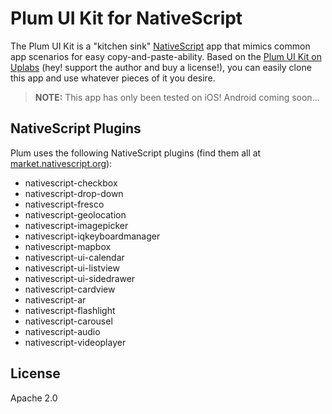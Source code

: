 # Plum UI Kit for NativeScript

The Plum UI Kit is a "kitchen sink" [NativeScript](https://www.nativescript.org/) app that mimics common app scenarios for easy copy-and-paste-ability. Based on the [Plum UI Kit on Uplabs](https://www.uplabs.com/posts/plum-ios-ui-kit-kit) (hey! support the author and buy a license!), you can easily clone this app and use whatever pieces of it you desire.

> **NOTE:** This app has only been tested on iOS! Android coming soon...

## NativeScript Plugins

Plum uses the following NativeScript plugins (find them all at [market.nativescript.org](https://market.nativescript.org)):

- nativescript-checkbox
- nativescript-drop-down
- nativescript-fresco
- nativescript-geolocation
- nativescript-imagepicker
- nativescript-iqkeyboardmanager
- nativescript-mapbox
- nativescript-ui-calendar
- nativescript-ui-listview
- nativescript-ui-sidedrawer
- nativescript-cardview
- nativescript-ar
- nativescript-flashlight
- nativescript-carousel
- nativescript-audio
- nativescript-videoplayer

## License

Apache 2.0
